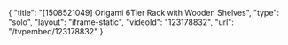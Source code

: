 {
    "title": "[1508521049] Origami 6Tier Rack with Wooden Shelves",
    "type": "solo",
    "layout": "iframe-static",
    "videoId": "123178832",
    "url": "\/tvpembed\/123178832"
}